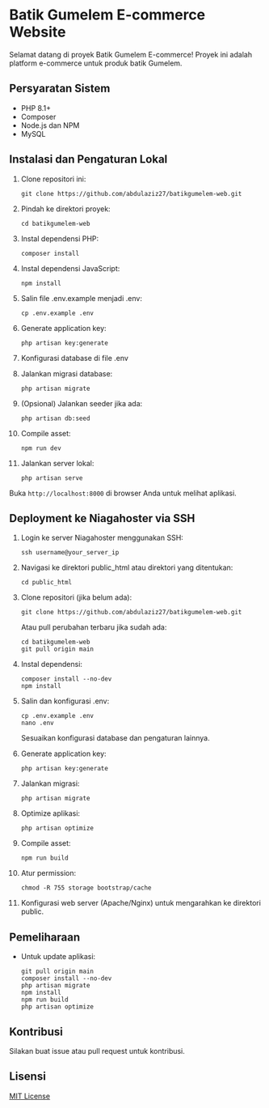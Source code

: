 # Batik Gumelem E-commerce Website

Selamat datang di proyek Batik Gumelem E-commerce! Proyek ini adalah platform e-commerce untuk produk batik Gumelem.

## Persyaratan Sistem

- PHP 8.1+
- Composer
- Node.js dan NPM
- MySQL

## Instalasi dan Pengaturan Lokal

1. Clone repositori ini:
   ```
   git clone https://github.com/abdulaziz27/batikgumelem-web.git
   ```

2. Pindah ke direktori proyek:
   ```
   cd batikgumelem-web
   ```

3. Instal dependensi PHP:
   ```
   composer install
   ```

4. Instal dependensi JavaScript:
   ```
   npm install
   ```

5. Salin file .env.example menjadi .env:
   ```
   cp .env.example .env
   ```

6. Generate application key:
   ```
   php artisan key:generate
   ```

7. Konfigurasi database di file .env

8. Jalankan migrasi database:
   ```
   php artisan migrate
   ```

9. (Opsional) Jalankan seeder jika ada:
   ```
   php artisan db:seed
   ```

10. Compile asset:
    ```
    npm run dev
    ```

11. Jalankan server lokal:
    ```
    php artisan serve
    ```

Buka `http://localhost:8000` di browser Anda untuk melihat aplikasi.

## Deployment ke Niagahoster via SSH

1. Login ke server Niagahoster menggunakan SSH:
   ```
   ssh username@your_server_ip
   ```

2. Navigasi ke direktori public_html atau direktori yang ditentukan:
   ```
   cd public_html
   ```

3. Clone repositori (jika belum ada):
   ```
   git clone https://github.com/abdulaziz27/batikgumelem-web.git
   ```

   Atau pull perubahan terbaru jika sudah ada:
   ```
   cd batikgumelem-web
   git pull origin main
   ```

4. Instal dependensi:
   ```
   composer install --no-dev
   npm install
   ```

5. Salin dan konfigurasi .env:
   ```
   cp .env.example .env
   nano .env
   ```
   Sesuaikan konfigurasi database dan pengaturan lainnya.

6. Generate application key:
   ```
   php artisan key:generate
   ```

7. Jalankan migrasi:
   ```
   php artisan migrate
   ```

8. Optimize aplikasi:
   ```
   php artisan optimize
   ```

9. Compile asset:
   ```
   npm run build
   ```

10. Atur permission:
    ```
    chmod -R 755 storage bootstrap/cache
    ```

11. Konfigurasi web server (Apache/Nginx) untuk mengarahkan ke direktori public.

## Pemeliharaan

- Untuk update aplikasi:
  ```
  git pull origin main
  composer install --no-dev
  php artisan migrate
  npm install
  npm run build
  php artisan optimize
  ```

## Kontribusi

Silakan buat issue atau pull request untuk kontribusi.

## Lisensi

[MIT License](LICENSE)
